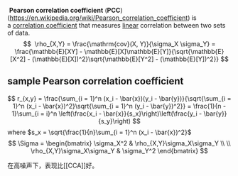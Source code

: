  **Pearson correlation coefficient** (**PCC**)(https://en.wikipedia.org/wiki/Pearson_correlation_coefficient) is a [correlation coefficient](https://en.wikipedia.org/wiki/Correlation_coefficient "Correlation coefficient") that measures [linear](https://en.wikipedia.org/wiki/Linear "Linear") correlation between two sets of data.
 $$
 \rho_{X,Y} = \frac{\mathrm{cov}(X, Y)}{\sigma_X \sigma_Y} = \frac{\mathbb{E}[XY] - \mathbb{E}[X]\mathbb{E}[Y]}{\sqrt{\mathbb{E}[X^2] - (\mathbb{E}[X])^2}\sqrt{\mathbb{E}[Y^2] - (\mathbb{E}[Y])^2}}
$$
## sample Pearson correlation coefficient
$$
r_{x,y} = \frac{\sum_{i = 1}^n (x_i - \bar{x})(y_i - \bar{y})}{\sqrt{\sum_{i = 1}^n (x_i - \bar{x})^2}\sqrt{\sum_{i = 1}^n (y_i - \bar{y})^2}} = \frac{1}{n - 1}\sum_{i = i}^n \left(\frac{x_i - \bar{x}}{s_x}\right)\left(\frac{y_i - \bar{y}}{s_y}\right)
$$
where $s_x = \sqrt{\frac{1}{n}\sum_{i = 1}^n (x_i - \bar{x})^2}$
$$
\Sigma = \begin{bmatrix}
	\sigma_X^2  & \rho_{X,Y}\sigma_X\sigma_Y \\ \\
    \rho_{X,Y}\sigma_X\sigma_Y  & \sigma_Y^2
\end{bmatrix}
$$

在高噪声下，表现比[[CCA]]好。
